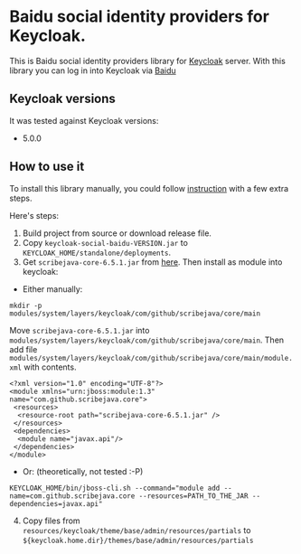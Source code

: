 # Baidu social identity providers for Keycloak.

This is Baidu social identity providers library for [Keycloak](https://www.keycloak.org/) server.
With this library you can log in into Keycloak via [Baidu](https://www.baidu.com)

## Keycloak versions

It was tested against Keycloak versions:
+ 5.0.0

## How to use it

To install this library manually, you could follow [instruction](https://www.keycloak.org/docs/latest/server_development/index.html#registering-provider-implementations) with a few extra steps.

Here's steps:

1. Build project from source or download release file.
2. Copy `keycloak-social-baidu-VERSION.jar` to `KEYCLOAK_HOME/standalone/deployments`.
3. Get `scribejava-core-6.5.1.jar` from [here](http://central.maven.org/maven2/com/github/scribejava/scribejava-core/6.5.1/scribejava-core-6.5.1.jar). Then install as module into keycloak:
  * Either manually:
```
mkdir -p modules/system/layers/keycloak/com/github/scribejava/core/main
```
Move `scribejava-core-6.5.1.jar` into `modules/system/layers/keycloak/com/github/scribejava/core/main`.
Then add file `modules/system/layers/keycloak/com/github/scribejava/core/main/module.xml` with contents.
```
<?xml version="1.0" encoding="UTF-8"?>
<module xmlns="urn:jboss:module:1.3" name="com.github.scribejava.core">
 <resources>
  <resource-root path="scribejava-core-6.5.1.jar" />
 </resources>
 <dependencies>
  <module name="javax.api"/>
 </dependencies>
</module>
```
  * Or: (theoretically, not tested :-P)
```
KEYCLOAK_HOME/bin/jboss-cli.sh --command="module add --name=com.github.scribejava.core --resources=PATH_TO_THE_JAR --dependencies=javax.api"
```
4. Copy files from `resources/keycloak/theme/base/admin/resources/partials` to `${keycloak.home.dir}/themes/base/admin/resources/partials`

